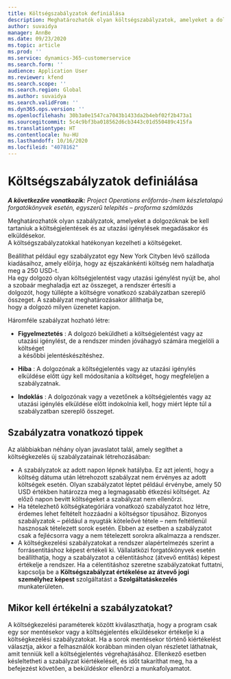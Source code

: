 ```yaml
---
title: Költségszabályzatok definiálása
description: Meghatározhatók olyan költségszabályzatok, amelyeket a dolgozóknak be kell tartaniuk a költségjelentések és az utazási igénylések megadásakor és elküldésekor.
author: suvaidya
manager: AnnBe
ms.date: 09/23/2020
ms.topic: article
ms.prod: ''
ms.service: dynamics-365-customerservice
ms.search.form: ''
audience: Application User
ms.reviewer: kfend
ms.search.scope: ''
ms.search.region: Global
ms.author: suvaidya
ms.search.validFrom: ''
ms.dyn365.ops.version: ''
ms.openlocfilehash: 30b3a0e1547ca7043b1433da2b4ebf02f2b473a1
ms.sourcegitcommit: 5c4c9bf3ba018562d6cb3443c01d550489c415fa
ms.translationtype: HT
ms.contentlocale: hu-HU
ms.lasthandoff: 10/16/2020
ms.locfileid: "4078162"
---
```

# <a name="define-expense-policies"></a>Költségszabályzatok definiálása

_**A következőre vonatkozik:** Project Operations erőforrás-/nem készletalapú forgatókönyvek esetén, egyszerű telepítés – proforma számlázás_

Meghatározhatók olyan szabályzatok, amelyeket a dolgozóknak be kell tartaniuk a költségjelentések és az utazási igénylések megadásakor és elküldésekor.         
A költségszabályzatokkal hatékonyan kezelheti a költségeket.         

Beállíthat például egy szabályzatot egy New York Cityben lévő szálloda kiadásaihoz, amely előírja, hogy az éjszakánkénti költség nem haladhatja meg a 250 USD-t.       
Ha egy dolgozó olyan költségjelentést vagy utazási igénylést nyújt be, ahol a szobaár meghaladja ezt az összeget, a rendszer értesíti a         
dolgozót, hogy túllépte a költségre vonatkozó szabályzatban szereplő összeget. A szabályzat meghatározásakor állíthatja be,        
hogy a dolgozó milyen üzenetet kapjon.      
        
Háromféle szabályzat hozható létre:         
        
- **Figyelmeztetés** : A dolgozó beküldheti a költségjelentést vagy az utazási igénylést, de a rendszer minden jóváhagyó számára megjelöli a költséget         
  a későbbi jelentéskészítéshez.        

- **Hiba** : A dolgozónak a költségjelentés vagy az utazási igénylés elküldése előtt úgy kell módosítania a költséget, hogy megfeleljen a szabályzatnak.        
 
 - **Indoklás** : A dolgozónak vagy a vezetőnek a költségjelentés vagy az utazási igénylés elküldése előtt indokolnia kell, hogy miért lépte túl a szabályzatban szereplő összeget.        

## <a name="policy-tips"></a>Szabályzatra vonatkozó tippek
Az alábbiakban néhány olyan javaslatot talál, amely segíthet a költségkezelés új szabályzatainak létrehozásában: 

- A szabályzatok az adott napon lépnek hatályba. Ez azt jelenti, hogy a költség dátuma után létrehozott szabályzat nem érvényes az adott költségek esetén. Olyan szabályzatot léptet például érvénybe, amely 50 USD értékben határozza meg a legmagasabb étkezési költséget. Az előző napon bevitt költségeket a szabályzat nem ellenőrzi.
- Ha tételezhető költségkategóriára vonatkozó szabályzatot hoz létre, érdemes lehet feltételt hozzáadni a költségsor típusához. Bizonyos szabályzatok – például a nyugták köteleővé tétele – nem feltétlenül hasznosak tételezett sorok esetén. Ebben az esetben a szabályzatot csak a fejlécsorra vagy a nem tételezett sorokra alkalmazza a rendszer. 
- A költségkezelési szabályzatokat a rendszer alapértelmezés szerint a forrásentitáshoz képest értékeli ki. Vállalatközi forgatókönyvek esetén beállíthatja, hogy a szabályzatot a célentitáshoz (átvevő entitás) képest értékelje a rendszer. Ha a célentitáshoz szeretne szabályzatokat futtatni, kapcsolja be a **Költségszabályzat értékelése az átvevő jogi személyhez képest** szolgáltatást a **Szolgáltatáskezelés** munkaterületen.

## <a name="when-to-evaluate-policies"></a>Mikor kell értékelni a szabályzatokat?

A költségkezelési paraméterek között kiválaszthatja, hogy a program csak egy sor mentésekor vagy a költségjelentés elküldésekor értékelje ki a költségkezelési szabályzatokat. Ha a sorok mentésekor történő kiértékelést választja, akkor a felhasználók korábban minden olyan részletet láthatnak, amit tenniük kell a költségjelentés végrehajtásához. Ellenkező esetben késleltetheti a szabályzat kiértékelését, és időt takaríthat meg, ha a befejezést követően, a beküldéskor ellenőrzi a munkafolyamatot.

